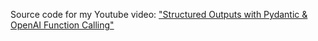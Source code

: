 Source code for my Youtube video: ["Structured Outputs with Pydantic & OpenAI Function Calling"](https://youtu.be/NGEZsqEUpC0?si=XgxeR-SMCDmjlbjr)
